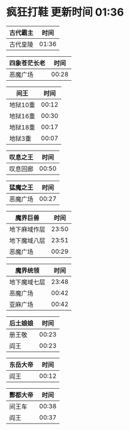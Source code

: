 # 疯狂打鞋 更新时间 01:36

| 古代霸主   | 时间    |
|--------|-------|
| 古代皇陵 | 01:36 |

| 四象苍茫长老   | 时间    |
|--------|-------|
| 恶魔广场 | 00:28 |

| 间王   | 时间    |
|--------|-------|
| 地狱10重 | 00:12 |
| 地狱16重 | 00:30 |
| 地狱18重 | 00:17 |
| 地狱3重 | 00:07 |

| 叹息之王   | 时间    |
|--------|-------|
| 叹息回廊 | 00:50 |

| 猛魔之王   | 时间    |
|--------|-------|
| 恶魔广场 | 00:27 |

| 魔界巨兽   | 时间    |
|--------|-------|
| 地下麻域作层 | 23:50 |
| 地下魔域八层 | 23:51 |
| 恶魔广场 | 00:29 |

| 魔界统领   | 时间    |
|--------|-------|
| 地下魔域七层 | 23:48 |
| 恶魔广场 | 00:42 |
| 亚麻广场 | 00:42 |

| 后土娘娘   | 时间    |
|--------|-------|
| 册王敬 | 00:23 |
| 阎王 | 00:23 |

| 东岳大帝   | 时间    |
|--------|-------|
| 阎王 | 00:12 |

| 酆都大帝   | 时间    |
|--------|-------|
| 间王车 | 00:38 |
| 阎王 | 00:37 |